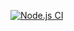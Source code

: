 [![Node.js CI](https://github.com/V203/strategy-pattern/actions/workflows/node.js.yml/badge.svg)](https://github.com/V203/strategy-pattern/actions/workflows/node.js.yml)